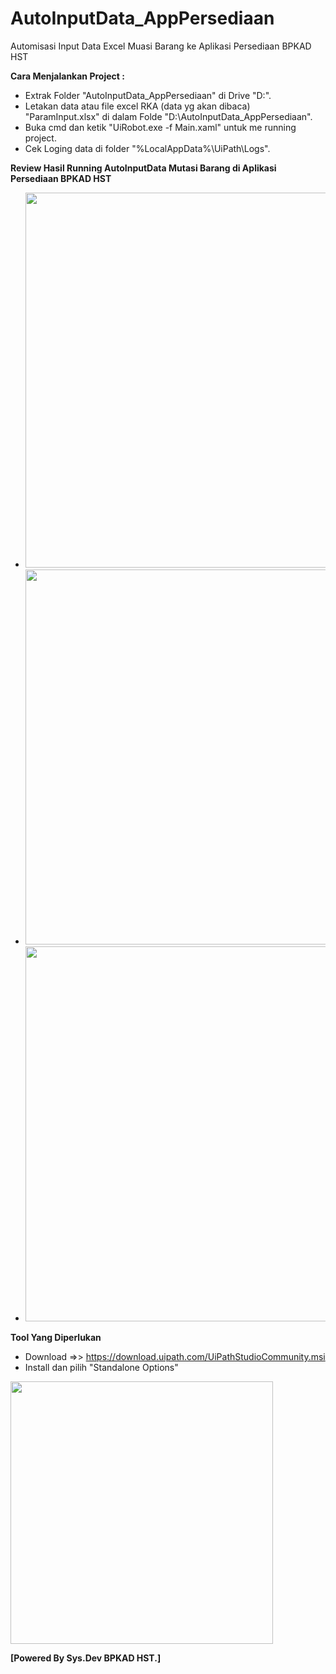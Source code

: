 # AutoInputData_AppPersediaan
Automisasi Input Data Excel Muasi Barang ke Aplikasi Persediaan BPKAD HST


**Cara Menjalankan Project :**
- Extrak Folder "AutoInputData_AppPersediaan" di Drive "D:\".
- Letakan data atau file excel RKA (data yg akan dibaca) "ParamInput.xlsx" di dalam Folde "D:\AutoInputData_AppPersediaan\".
- Buka cmd dan ketik "UiRobot.exe -f Main.xaml" untuk me running project.
- Cek Loging data di folder "%LocalAppData%\UiPath\Logs\".

**Review Hasil Running AutoInputData Mutasi Barang di Aplikasi Persediaan BPKAD HST**
- <img src="https://github.com/afni18/AutoInputData_Renja_AppFMIS/blob/master/.screenshots/01.PNG?raw=true" width="600"/>
- <img src="https://github.com/afni18/AutoInputData_Renja_AppFMIS/blob/master/.screenshots/02.PNG?raw=true" width="600"/>
- <img src="https://github.com/afni18/AutoInputData_Renja_AppFMIS/blob/master/.screenshots/03.PNG?raw=true" width="600"/>

**Tool Yang Diperlukan**
- Download =>> https://download.uipath.com/UiPathStudioCommunity.msi
- Install dan pilih "Standalone Options" 
<img src="https://aws1.discourse-cdn.com/uipath/original/4X/b/a/a/baabc282d3daae392748c9ef99cdd4d95ad7ad5d.png" width="420"/>


**[Powered By Sys.Dev BPKAD HST.]**
